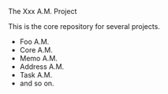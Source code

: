 The Xxx A.M. Project

This is the core repository for several projects.

 - Foo A.M.
 - Core A.M.
 - Memo A.M.
 - Address A.M.
 - Task A.M.
 - and so on.
